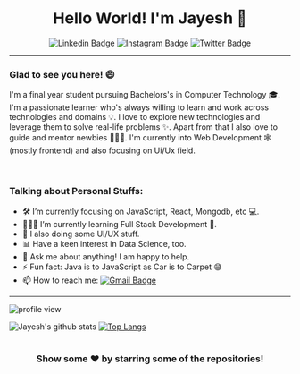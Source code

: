 <div align="center">

# Hello World! I'm Jayesh 🕺

[![Linkedin Badge](https://img.shields.io/badge/-jayeshintech-0072b1?style=flat&logo=Linkedin&logoColor=white&link=https://www.linkedin.com/in/jayeshintech/)](https://www.linkedin.com/in/jayeshintech/) [![Instagram Badge](https://img.shields.io/badge/-jayesh.2112-ff006a?style=flat&logo=Instagram&logoColor=white&link=https://www.instagram.com/jayesh.2112/)](https://www.instagram.com/jayesh.2112/) [![Twitter Badge](https://img.shields.io/badge/-jayeshintech-00acee?style=flat&logo=twitter&logoColor=white&link=https://twitter.com/jayeshintech/)](https://www.twitter.com/jayeshintech/)

</div>

---

### Glad to see you here! 😄 

I'm a final year student pursuing Bachelors's in Computer Technology 🎓. I'm a passionate learner who's always willing to learn and work across technologies and domains 💡. I love to explore new technologies and leverage them to solve real-life problems ✨. Apart from that I also love to guide and mentor newbies 👨🏻‍💻. I'm currently into Web Development 🕸️ (mostly frontend) and also focusing on Ui/Ux field.

<br />

### Talking about Personal Stuffs:

- 🛠 I’m currently focusing on JavaScript, React, Mongodb, etc 💻.
- 👨🏻‍💻 I’m currently learning Full Stack Development 🚀.
- 🎨 I also doing some UI/UX stuff.
- 📊 Have a keen interest in Data Science, too.
- 💬 Ask me about anything! I am happy to help.
- ⚡ Fun fact: Java is to JavaScript as Car is to Carpet 😅
- 📫 How to reach me: [![Gmail Badge](https://img.shields.io/badge/-techlead.2112@gmail.com-c14438?style=flat&logo=Gmail&logoColor=white&link=mailto:techlead.2112@gmail.com)](mailto:techlead.2112@gmail.com)

---

![profile view](https://gpvc.arturio.dev/TechLead-21)

![Jayesh's github stats](https://github-readme-stats.vercel.app/api?username=TechLead-21&show_icons=true&theme=highcontrast)
[![Top Langs](https://github-readme-stats.vercel.app/api/top-langs/?username=TechLead-21&layout=compact)](https://github.com/TechLead-21/github-readme-stats)

#

<div align="center">

### Show some ❤️ by starring some of the repositories!

</div>



<!--
**TechLead-21/TechLead-21** is a ✨ _special_ ✨ repository because its `README.md` (this file) appears on your GitHub profile.

Here are some ideas to get you started:

- 🔭 I’m currently working on ...
- 🌱 I’m currently learning ...
- 👯 I’m looking to collaborate on ...
- 🤔 I’m looking for help with ... 
- 💬 Ask me about ...
- 📫 How to reach me: ...
- 😄 Pronouns: ...
- ⚡ Fun fact: ...
-->
